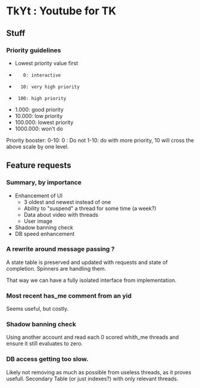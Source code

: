 # TkYt : Youtube for TK

## Stuff

### Priority guidelines

  * Lowest priority value first
  *        0: interactive
  *       10: very high priority
  *      100: high priority
  *    1.000: good priority
  *   10.000: low priority
  *  100.000: lowest priority
  * 1000.000: won't do

Priority booster: 0-10:
0 : Do not
1-10: do with more priority, 10 will cross the above scale by one level.

## Feature requests

### Summary, by importance
  - Enhancement of UI
    - 3 oldest and newest instead of one
    - Ability to "suspend" a thread for some time (a week?)
    - Data about video with threads
    - User image
  - Shadow banning check
  - DB speed enhancement


### A rewrite around message passing ?
A state table is preserved and updated with requests and state of completion.
Spinners are handling them.

That way we can have a fully isolated interface from implementation.

### Most recent has_me comment from an yid
Seems useful, but costly.

### Shadow banning check
Using another account and read each 0 scored whith_me threads and ensure it still evaluates to zero.

### DB access getting too slow.
Likely not removing as much as possible from useless threads, as it proves usefull.
Secondary Table (or just indexes?) with only relevant threads.
